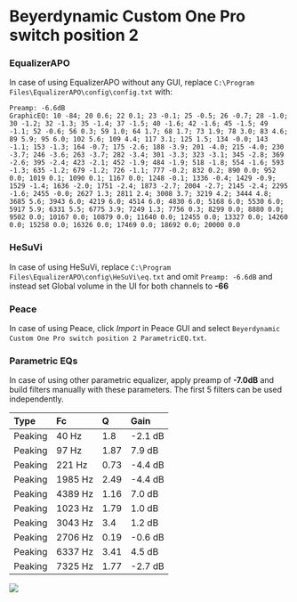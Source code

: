 # Beyerdynamic Custom One Pro switch position 2

### EqualizerAPO
In case of using EqualizerAPO without any GUI, replace `C:\Program Files\EqualizerAPO\config\config.txt`
with:
```
Preamp: -6.6dB
GraphicEQ: 10 -84; 20 0.6; 22 0.1; 23 -0.1; 25 -0.5; 26 -0.7; 28 -1.0; 30 -1.2; 32 -1.3; 35 -1.4; 37 -1.5; 40 -1.6; 42 -1.6; 45 -1.5; 49 -1.1; 52 -0.6; 56 0.3; 59 1.0; 64 1.7; 68 1.7; 73 1.9; 78 3.0; 83 4.6; 89 5.9; 95 6.0; 102 5.6; 109 4.4; 117 3.1; 125 1.5; 134 -0.0; 143 -1.1; 153 -1.3; 164 -0.7; 175 -2.6; 188 -3.9; 201 -4.0; 215 -4.0; 230 -3.7; 246 -3.6; 263 -3.7; 282 -3.4; 301 -3.3; 323 -3.1; 345 -2.8; 369 -2.6; 395 -2.4; 423 -2.1; 452 -1.9; 484 -1.9; 518 -1.8; 554 -1.6; 593 -1.3; 635 -1.2; 679 -1.2; 726 -1.1; 777 -0.2; 832 0.2; 890 0.0; 952 0.0; 1019 0.1; 1090 0.1; 1167 0.0; 1248 -0.1; 1336 -0.4; 1429 -0.9; 1529 -1.4; 1636 -2.0; 1751 -2.4; 1873 -2.7; 2004 -2.7; 2145 -2.4; 2295 -1.6; 2455 -0.0; 2627 1.3; 2811 2.4; 3008 3.7; 3219 4.2; 3444 4.8; 3685 5.6; 3943 6.0; 4219 6.0; 4514 6.0; 4830 6.0; 5168 6.0; 5530 6.0; 5917 5.9; 6331 5.5; 6775 3.9; 7249 1.3; 7756 0.3; 8299 0.0; 8880 0.0; 9502 0.0; 10167 0.0; 10879 0.0; 11640 0.0; 12455 0.0; 13327 0.0; 14260 0.0; 15258 0.0; 16326 0.0; 17469 0.0; 18692 0.0; 20000 0.0
```

### HeSuVi
In case of using HeSuVi, replace `C:\Program Files\EqualizerAPO\config\HeSuVi\eq.txt` and omit `Preamp:
-6.6dB` and instead set Global volume in the UI for both channels to **-66**

### Peace
In case of using Peace, click *Import* in Peace GUI and select `Beyerdynamic Custom One Pro switch position 2 ParametricEQ.txt`.

### Parametric EQs
In case of using other parametric equalizer, apply preamp of **-7.0dB** and build filters manually with
these parameters. The first 5 filters can be used independently.

| Type    | Fc      |    Q | Gain    |
|:--------|:--------|:-----|:--------|
| Peaking | 40 Hz   | 1.8  | -2.1 dB |
| Peaking | 97 Hz   | 1.87 | 7.9 dB  |
| Peaking | 221 Hz  | 0.73 | -4.4 dB |
| Peaking | 1985 Hz | 2.49 | -4.4 dB |
| Peaking | 4389 Hz | 1.16 | 7.0 dB  |
| Peaking | 1023 Hz | 1.79 | 1.0 dB  |
| Peaking | 3043 Hz | 3.4  | 1.2 dB  |
| Peaking | 2706 Hz | 0.19 | -0.6 dB |
| Peaking | 6337 Hz | 3.41 | 4.5 dB  |
| Peaking | 7325 Hz | 1.77 | -2.7 dB |

![](https://raw.githubusercontent.com/jaakkopasanen/AutoEq/master/results/innerfidelity/sbaf-serious/Beyerdynamic%20Custom%20One%20Pro%20switch%20position%202/Beyerdynamic%20Custom%20One%20Pro%20switch%20position%202.png)